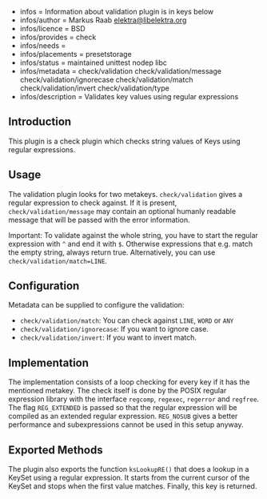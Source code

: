 - infos = Information about validation plugin is in keys below
- infos/author = Markus Raab <elektra@libelektra.org>
- infos/licence = BSD
- infos/provides = check
- infos/needs =
- infos/placements = presetstorage
- infos/status = maintained unittest nodep libc
- infos/metadata = check/validation check/validation/message check/validation/ignorecase check/validation/match check/validation/invert check/validation/type
- infos/description = Validates key values using regular expressions

## Introduction ##

This plugin is a check plugin which checks string values of Keys using
regular expressions.

## Usage ##

The validation plugin looks for two metakeys. `check/validation`
gives a regular expression to check against. If it is present,
`check/validation/message` may contain an optional humanly readable
message that will be passed with the error information.

Important:
To validate against the whole string, you have to start the regular
expression with `^` and end it with `$`. Otherwise expressions that
e.g. match the empty string, always return true.
Alternatively, you can use `check/validation/match=LINE`.

## Configuration ##

Metadata can be supplied to configure the validation:

- `check/validation/match`: You can check against `LINE`, `WORD` or `ANY`
- `check/validation/ignorecase`: If you want to ignore case.
- `check/validation/invert`: If you want to invert match.

## Implementation ##

The implementation consists of a loop checking for every key if it has
the mentioned metakey. The check itself is done by the POSIX regular
expression library with the interface `regcomp`, `regexec`, `regerror`
and `regfree`. The flag `REG_EXTENDED` is passed so that the regular
expression will be compiled as an extended regular expression. `REG_NOSUB`
gives a better performance and subexpressions cannot be used in this
setup anyway.

## Exported Methods ##

The plugin also exports the function `ksLookupRE()` that does a lookup in
a KeySet using a regular expression. It starts from the current cursor
of the KeySet and stops when the first value matches. Finally, this key
is returned.

